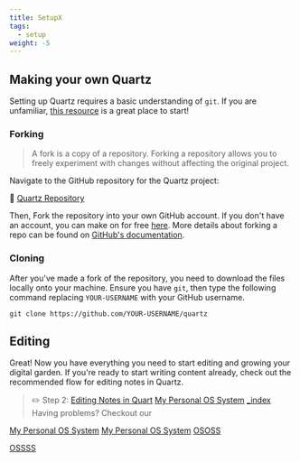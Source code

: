```yaml
---
title: SetupX
tags:
  - setup
weight: -5
---
```


## Making your own Quartz

Setting up Quartz requires a basic understanding of `git`. If you are unfamiliar, [this resource](https://resources.nwplus.io/2-beginner/how-to-git-github.html) is a great place to start!

### Forking

 > 
 > A fork is a copy of a repository. Forking a repository allows you to freely experiment with changes without affecting the original project.

Navigate to the GitHub repository for the Quartz project:

📁 [Quartz Repository](https://github.com/jackyzha0/quartz)

Then, Fork the repository into your own GitHub account. If you don't have an account, you can make on for free [here](https://github.com/join). More details about forking a repo can be found on [GitHub's documentation](https://docs.github.com/en/get-started/quickstart/fork-a-repo).

### Cloning

After you've made a fork of the repository, you need to download the files locally onto your machine. Ensure you have `git`, then type the following command replacing `YOUR-USERNAME` with your GitHub username.

````shell
git clone https://github.com/YOUR-USERNAME/quartz
````

## Editing

Great! Now you have everything you need to start editing and growing your digital garden. If you're ready to start writing content already, check out the recommended flow for editing notes in Quartz.

 > 
 > ✏️ Step 2: [Editing Notes in Quart](400-Posts/_index.md)
 > [My Personal OS System](My%20Personal%20OS%20System.md)
 > [\_index](400-Posts/_index.md)
 > Having problems? Checkout our 

[My Personal OS System](400-Posts/My%20Personal%20OS%20System.md)
[My Personal OS System](400-Posts/My%20Personal%20OS%20System.md)
[OSOSS](400-Posts/My%20Personal%20OS%20System.md)

[OSSSS](My%20Personal%20OS%20System.md)
